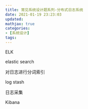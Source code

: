 ```yaml
---
title: 常见系统设计题系列-分布式日志系统
date: 2021-01-19 23:23:03
updated:
mathjax: true
categories:
- [系统设计]
tags: 
---
```


ELK

elastic search

对日志进行分词索引

log stash

日志采集

Kibana
